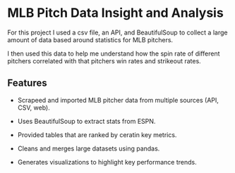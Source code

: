 # MLB Pitch Data Insight and Analysis

For this project I used a csv file, an API, and BeautifulSoup to collect a large amount of data based around statistics for MLB pitchers.

I then used this data to help me understand how the spin rate of different pitchers correlated with that pitchers win rates and strikeout rates.

## Features

- Scrapeed and imported MLB pitcher data from multiple sources (API, CSV, web).
  
- Uses BeautifulSoup to extract stats from ESPN.
  
- Provided tables that are ranked by ceratin key metrics.
  
- Cleans and merges large datasets using pandas.
  
- Generates visualizations to highlight key performance trends.
